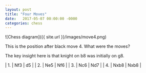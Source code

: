 ```yaml
---
layout: post
title: "Four Moves"
date:   2017-05-07 00:00:00 -0000
categories: chess
---
```


![Chess diagram]({{ site.url }}/images/move4.png)

This is the position after black move 4. What were the moves?

<!--more-->

The key insight here is that knight on b8 was initially on g8.

| 1. | Nf3  | d5   |
| 2. | Ne5  | Nf6  |
| 3. | Nc6  | Nd7  |
| 4. | Nxb8 | Nxb8 |
